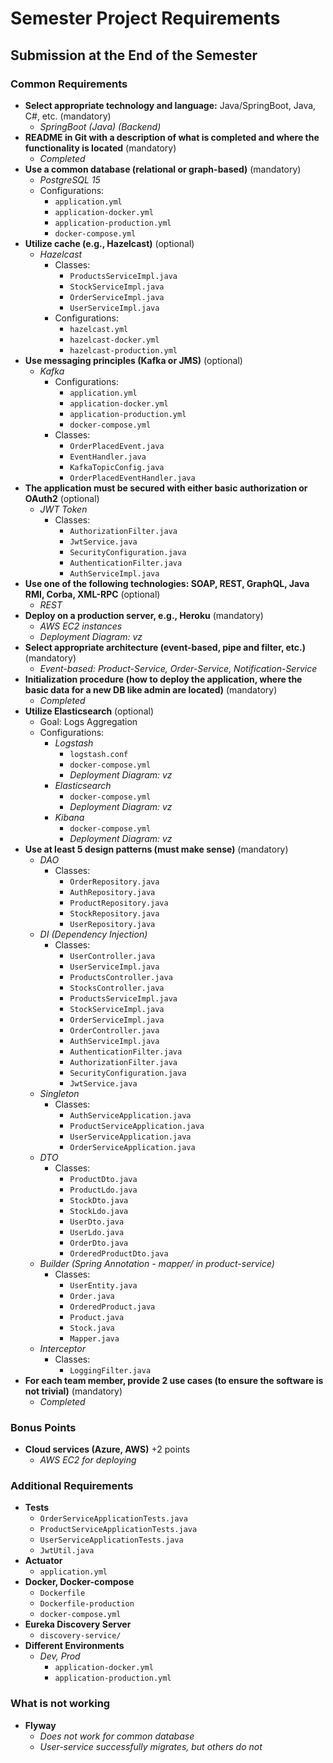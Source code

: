 # Semester Project Requirements

## Submission at the End of the Semester

### Common Requirements

- **Select appropriate technology and language:** Java/SpringBoot, Java, C#, etc. (mandatory)
  - *SpringBoot (Java) (Backend)*
- **README in Git with a description of what is completed and where the functionality is located** (mandatory)
  - *Completed*
- **Use a common database (relational or graph-based)** (mandatory)
  - *PostgreSQL 15*
  - Configurations:
    - `application.yml`
    - `application-docker.yml`
    - `application-production.yml`
    - `docker-compose.yml`
- **Utilize cache (e.g., Hazelcast)** (optional)
  - *Hazelcast*
    - Classes:
      - `ProductsServiceImpl.java`
      - `StockServiceImpl.java`
      - `OrderServiceImpl.java`
      - `UserServiceImpl.java`
    - Configurations:
      - `hazelcast.yml`
      - `hazelcast-docker.yml`
      - `hazelcast-production.yml`
- **Use messaging principles (Kafka or JMS)** (optional)
  - *Kafka*
    - Configurations:
      - `application.yml`
      - `application-docker.yml`
      - `application-production.yml`
      - `docker-compose.yml`
    - Classes:
      - `OrderPlacedEvent.java`
      - `EventHandler.java`
      - `KafkaTopicConfig.java`
      - `OrderPlacedEventHandler.java`
- **The application must be secured with either basic authorization or OAuth2** (optional)
  - *JWT Token*
    - Classes:
      - `AuthorizationFilter.java`
      - `JwtService.java`
      - `SecurityConfiguration.java`
      - `AuthenticationFilter.java`
      - `AuthServiceImpl.java`
- **Use one of the following technologies: SOAP, REST, GraphQL, Java RMI, Corba, XML-RPC** (optional)
  - *REST*
- **Deploy on a production server, e.g., Heroku** (mandatory)
  - *AWS EC2 instances*
  - *Deployment Diagram: vz*
- **Select appropriate architecture (event-based, pipe and filter, etc.)** (mandatory)
  - *Event-based: Product-Service, Order-Service, Notification-Service*
- **Initialization procedure (how to deploy the application, where the basic data for a new DB like admin are located)** (mandatory)
  - *Completed*
- **Utilize Elasticsearch** (optional)
  - Goal: Logs Aggregation
  - Configurations:
    - *Logstash*
      - `logstash.conf`
      - `docker-compose.yml`
      - *Deployment Diagram: vz*
    - *Elasticsearch*
      - `docker-compose.yml`
      - *Deployment Diagram: vz*
    - *Kibana*
      - `docker-compose.yml`
      - *Deployment Diagram: vz*
- **Use at least 5 design patterns (must make sense)** (mandatory)
  - *DAO*
    - Classes:
      - `OrderRepository.java`
      - `AuthRepository.java`
      - `ProductRepository.java`
      - `StockRepository.java`
      - `UserRepository.java`
  - *DI (Dependency Injection)*
    - Classes:
      - `UserController.java`
      - `UserServiceImpl.java`
      - `ProductsController.java`
      - `StocksController.java`
      - `ProductsServiceImpl.java`
      - `StockServiceImpl.java`
      - `OrderServiceImpl.java`
      - `OrderController.java`
      - `AuthServiceImpl.java`
      - `AuthenticationFilter.java`
      - `AuthorizationFilter.java`
      - `SecurityConfiguration.java`
      - `JwtService.java`
  - *Singleton*
    - Classes:
      - `AuthServiceApplication.java`
      - `ProductServiceApplication.java`
      - `UserServiceApplication.java`
      - `OrderServiceApplication.java`
  - *DTO*
    - Classes:
      - `ProductDto.java`
      - `ProductLdo.java`
      - `StockDto.java`
      - `StockLdo.java`
      - `UserDto.java`
      - `UserLdo.java`
      - `OrderDto.java`
      - `OrderedProductDto.java`
  - *Builder (Spring Annotation - mapper/ in product-service)*
    - Classes:
      - `UserEntity.java`
      - `Order.java`
      - `OrderedProduct.java`
      - `Product.java`
      - `Stock.java`
      - `Mapper.java`
  - *Interceptor*
    - Classes:
      - `LoggingFilter.java`
- **For each team member, provide 2 use cases (to ensure the software is not trivial)** (mandatory)
  - *Completed*

### Bonus Points

- **Cloud services (Azure, AWS)** +2 points
  - *AWS EC2 for deploying*

### Additional Requirements

- **Tests**
  - `OrderServiceApplicationTests.java`
  - `ProductServiceApplicationTests.java`
  - `UserServiceApplicationTests.java`
  - `JwtUtil.java`
- **Actuator**
  - `application.yml`
- **Docker, Docker-compose**
  - `Dockerfile`
  - `Dockerfile-production`
  - `docker-compose.yml`
- **Eureka Discovery Server**
  - `discovery-service/`
- **Different Environments**
  - *Dev, Prod*
    - `application-docker.yml`
    - `application-production.yml`

### What is not working

- **Flyway**
  - *Does not work for common database*
  - *User-service successfully migrates, but others do not*

